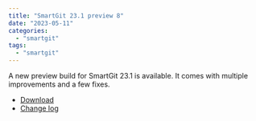 ```yaml
---
title: "SmartGit 23.1 preview 8"
date: "2023-05-11"
categories: 
  - "smartgit"
tags: 
  - "smartgit"
---
```


A new preview build for SmartGit 23.1 is available. It comes with multiple improvements and a few fixes.

- [Download](https://www.syntevo.com/smartgit/preview)
- [Change log](https://www.syntevo.com/smartgit/changelog-eap.txt)
